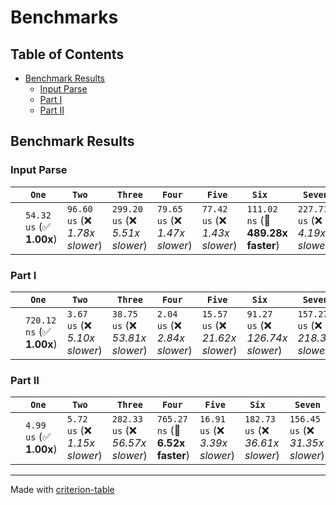 # Benchmarks

## Table of Contents

- [Benchmark Results](#benchmark-results)
    - [Input Parse ](#input-parse-)
    - [Part I ](#part-i-)
    - [Part II ](#part-ii-)

## Benchmark Results

### Input Parse 

|        | ` One`                   | ` Two`                          | ` Three`                         | ` Four`                         | ` Five`                         | ` Six`                             | ` Seven`                         | ` Eight`                        | ` Nine`                          | ` Ten`                           |
|:-------|:-------------------------|:--------------------------------|:---------------------------------|:--------------------------------|:--------------------------------|:-----------------------------------|:---------------------------------|:--------------------------------|:---------------------------------|:-------------------------------- |
|        | `54.32 us` (✅ **1.00x**) | `96.60 us` (❌ *1.78x slower*)   | `299.20 us` (❌ *5.51x slower*)   | `79.65 us` (❌ *1.47x slower*)   | `77.42 us` (❌ *1.43x slower*)   | `111.02 ns` (🚀 **489.28x faster**) | `227.71 us` (❌ *4.19x slower*)   | `50.39 us` (✅ **1.08x faster**) | `145.25 us` (❌ *2.67x slower*)   | `3.83 us` (🚀 **14.18x faster**)  |

### Part I 

|        | ` One`                    | ` Two`                         | ` Three`                         | ` Four`                        | ` Five`                          | ` Six`                            | ` Seven`                           | ` Eight`                           | ` Nine`                            | ` Ten`                          |
|:-------|:--------------------------|:-------------------------------|:---------------------------------|:-------------------------------|:---------------------------------|:----------------------------------|:-----------------------------------|:-----------------------------------|:-----------------------------------|:------------------------------- |
|        | `720.12 ns` (✅ **1.00x**) | `3.67 us` (❌ *5.10x slower*)   | `38.75 us` (❌ *53.81x slower*)   | `2.04 us` (❌ *2.84x slower*)   | `15.57 us` (❌ *21.62x slower*)   | `91.27 us` (❌ *126.74x slower*)   | `157.27 us` (❌ *218.39x slower*)   | `334.33 us` (❌ *464.26x slower*)   | `304.72 us` (❌ *423.14x slower*)   | `3.45 us` (❌ *4.79x slower*)    |

### Part II 

|        | ` One`                  | ` Two`                         | ` Three`                          | ` Four`                          | ` Five`                         | ` Six`                            | ` Seven`                          | ` Eight`                           | ` Nine`                            | ` Ten`                           |
|:-------|:------------------------|:-------------------------------|:----------------------------------|:---------------------------------|:--------------------------------|:----------------------------------|:----------------------------------|:-----------------------------------|:-----------------------------------|:-------------------------------- |
|        | `4.99 us` (✅ **1.00x**) | `5.72 us` (❌ *1.15x slower*)   | `282.33 us` (❌ *56.57x slower*)   | `765.27 ns` (🚀 **6.52x faster**) | `16.91 us` (❌ *3.39x slower*)   | `182.73 us` (❌ *36.61x slower*)   | `156.45 us` (❌ *31.35x slower*)   | `547.46 us` (❌ *109.69x slower*)   | `759.45 us` (❌ *152.17x slower*)   | `45.37 us` (❌ *9.09x slower*)    |

---
Made with [criterion-table](https://github.com/nu11ptr/criterion-table)

